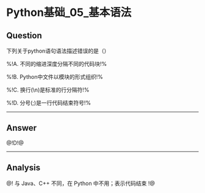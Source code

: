 # Python基础_05_基本语法


## Question
下列关于python语句语法描述错误的是（）

%!A. 不同的缩进深度分隔不同的代码块!%

%!B. Python中文件以模块的形式组织!%

%!C. 换行(\n)是标准的行分隔符!%

%!D. 分号(;)是一行代码结束符号!%

----

## Answer
@!D!@

----

## Analysis
@!
与 Java、C++ 不同，在 Python 中不用；表示代码结束
!@
